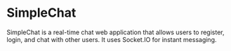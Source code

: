 # SimpleChat

SimpleChat is a real-time chat web application that allows users to register, login, and chat with other users. It uses Socket.IO for instant messaging.
